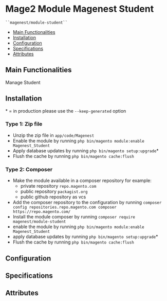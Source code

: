 # Mage2 Module Magenest Student

    ``magenest/module-student``

 - [Main Functionalities](#markdown-header-main-functionalities)
 - [Installation](#markdown-header-installation)
 - [Configuration](#markdown-header-configuration)
 - [Specifications](#markdown-header-specifications)
 - [Attributes](#markdown-header-attributes)


## Main Functionalities
Manage Student

## Installation
\* = in production please use the `--keep-generated` option

### Type 1: Zip file

 - Unzip the zip file in `app/code/Magenest`
 - Enable the module by running `php bin/magento module:enable Magenest_Student`
 - Apply database updates by running `php bin/magento setup:upgrade`\*
 - Flush the cache by running `php bin/magento cache:flush`

### Type 2: Composer

 - Make the module available in a composer repository for example:
    - private repository `repo.magento.com`
    - public repository `packagist.org`
    - public github repository as vcs
 - Add the composer repository to the configuration by running `composer config repositories.repo.magento.com composer https://repo.magento.com/`
 - Install the module composer by running `composer require magenest/module-student`
 - enable the module by running `php bin/magento module:enable Magenest_Student`
 - apply database updates by running `php bin/magento setup:upgrade`\*
 - Flush the cache by running `php bin/magento cache:flush`


## Configuration




## Specifications




## Attributes



